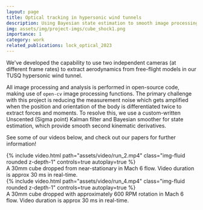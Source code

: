 ```yaml
---
layout: page
title: Optical tracking in hypersonic wind tunnels
description: Using Bayesian state estimation to smooth image processing noise
img: assets/img/project-imgs/cube_shock1.png
importance: 1
category: work
related_publications: lock_optical_2023
---
```


We've developed the capability to use two independent cameras (at different
frame rates) to extract aerodynamics from free-flight models in our TUSQ
hypersonic wind tunnel.

All image processing and analysis is performed in open-source code, making use
of `open-cv` image processing functions. The primary challenge with this project
is reducing the measurement noise which gets amplified when the position and
orientation of the body is differentiated twice to extract forces and moments.
To resolve this, we use a custom-written Unscented (Sigma point) Kalman filter
and Bayesian smoother for state estimation, which provide smooth second
kinematic derivatives. 

See some of our videos below, and check out our papers for further information!

<div class="row mt-3">
    <div class="col-sm mt-3 mt-md-0">
        {% include video.html path="assets/video/run_2.mp4" class="img-fluid rounded z-depth-1" controls=true autoplay=true %}
    <!-- </div> -->
    <!-- <div class="col-sm mt-3 mt-md-0"> -->
        <!-- {% include video.html path="assets/video/pexels-engin-akyurt-6069112-960x540-30fps.mp4" class="img-fluid rounded z-depth-1" controls=true %} -->
    <!-- </div> -->
<!-- </div> -->
<div class="caption">
    A 30mm cube dropped from near-stationary in Mach 6 flow. Video duration is
    approx 30 ms in real-time.
</div>

<div class="row mt-3">
    <div class="col-sm mt-3 mt-md-0">
        {% include video.html path="assets/video/run_4.mp4" class="img-fluid rounded z-depth-1" controls=true autoplay=true %}
    <!-- </div> -->
    <!-- <div class="col-sm mt-3 mt-md-0"> -->
        <!-- {% include video.html path="assets/video/pexels-engin-akyurt-6069112-960x540-30fps.mp4" class="img-fluid rounded z-depth-1" controls=true %} -->
    <!-- </div> -->
<!-- </div> -->
<div class="caption">
    A 30mm cube dropped with approximately 600 RPM rotation in Mach 6 flow. Video duration is
    approx 30 ms in real-time.
</div>
